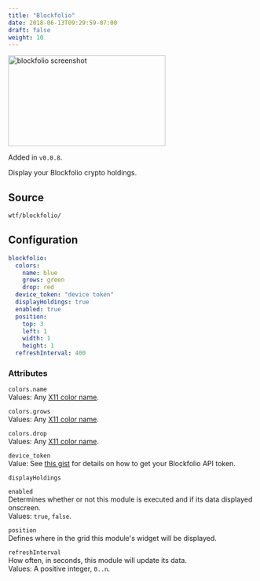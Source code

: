 ```yaml
---
title: "Blockfolio"
date: 2018-06-13T09:29:59-07:00
draft: false
weight: 10
---
```


<img class="screenshot" src="/imgs/modules/blockfolio.png" width="320" height="185" alt="blockfolio screenshot" />

Added in `v0.0.8`.

Display your Blockfolio crypto holdings.


## Source

```bash
wtf/blockfolio/
```

## Configuration

```yaml
blockfolio:
  colors:
    name: blue
    grows: green
    drop: red
  device_token: "device token"
  displayHoldings: true
  enabled: true
  position:
    top: 3
    left: 1
    width: 1
    height: 1
  refreshInterval: 400
```

### Attributes

`colors.name` <br />
Values: Any <a href="https://en.wikipedia.org/wiki/X11_color_names">X11
color name</a>.

`colors.grows` <br />
Values: Any <a href="https://en.wikipedia.org/wiki/X11_color_names">X11
color name</a>.

`colors.drop` <br />
Values: Any <a href="https://en.wikipedia.org/wiki/X11_color_names">X11
color name</a>.

`device_token` <br />
Value: See [this gist](https://github.com/bob6664569/blockfolio-api-client) for
details on how to get your Blockfolio API token.

`displayHoldings` <br />

`enabled` <br />
Determines whether or not this module is executed and if its data displayed onscreen. <br />
Values: `true`, `false`.

`position` <br />
Defines where in the grid this module's widget will be displayed. <br />

`refreshInterval` <br />
How often, in seconds, this module will update its data. <br />
Values: A positive integer, `0..n`.
